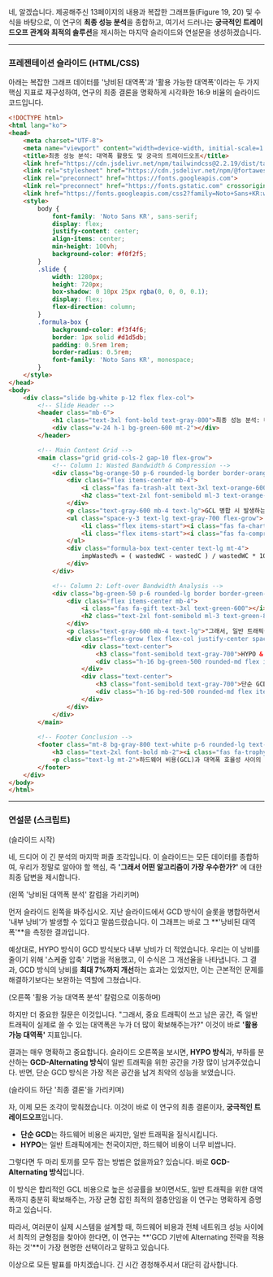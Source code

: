 네, 알겠습니다. 제공해주신 13페이지의 내용과 복잡한 그래프들(Figure 19, 20) 및 수식을 바탕으로, 이 연구의 **최종 성능 분석**을 종합하고, 여기서 드러나는 **궁극적인 트레이드오프 관계와 최적의 솔루션**을 제시하는 마지막 슬라이드와 연설문을 생성하겠습니다.

---

### 프레젠테이션 슬라이드 (HTML/CSS)

아래는 복잡한 그래프 데이터를 '낭비된 대역폭'과 '활용 가능한 대역폭'이라는 두 가지 핵심 지표로 재구성하여, 연구의 최종 결론을 명확하게 시각화한 16:9 비율의 슬라이드 코드입니다.

```html
<!DOCTYPE html>
<html lang="ko">
<head>
    <meta charset="UTF-8">
    <meta name="viewport" content="width=device-width, initial-scale=1.0">
    <title>최종 성능 분석: 대역폭 활용도 및 궁극의 트레이드오프</title>
    <link href="https://cdn.jsdelivr.net/npm/tailwindcss@2.2.19/dist/tailwind.min.css" rel="stylesheet">
    <link rel="stylesheet" href="https://cdn.jsdelivr.net/npm/@fortawesome/fontawesome-free@6.4.0/css/all.min.css">
    <link rel="preconnect" href="https://fonts.googleapis.com">
    <link rel="preconnect" href="https://fonts.gstatic.com" crossorigin>
    <link href="https://fonts.googleapis.com/css2?family=Noto+Sans+KR:wght@300;400;500;700&display=swap" rel="stylesheet">
    <style>
        body {
            font-family: 'Noto Sans KR', sans-serif;
            display: flex;
            justify-content: center;
            align-items: center;
            min-height: 100vh;
            background-color: #f0f2f5;
        }
        .slide {
            width: 1280px;
            height: 720px;
            box-shadow: 0 10px 25px rgba(0, 0, 0, 0.1);
            display: flex;
            flex-direction: column;
        }
        .formula-box {
            background-color: #f3f4f6;
            border: 1px solid #d1d5db;
            padding: 0.5rem 1rem;
            border-radius: 0.5rem;
            font-family: 'Noto Sans KR', monospace;
        }
    </style>
</head>
<body>
    <div class="slide bg-white p-12 flex flex-col">
        <!-- Slide Header -->
        <header class="mb-6">
            <h1 class="text-3xl font-bold text-gray-800">최종 성능 분석: 대역폭 활용도 및 궁극의 트레이드오프</h1>
            <div class="w-24 h-1 bg-green-600 mt-2"></div>
        </header>

        <!-- Main Content Grid -->
        <main class="grid grid-cols-2 gap-10 flex-grow">
            <!-- Column 1: Wasted Bandwidth & Compression -->
            <div class="bg-orange-50 p-6 rounded-lg border border-orange-200 flex flex-col">
                <div class="flex items-center mb-4">
                    <i class="fas fa-trash-alt text-3xl text-orange-600"></i>
                    <h2 class="text-2xl font-semibold ml-3 text-orange-800">낭비된 대역폭(Wasted) 분석 (Fig. 19)</h2>
                </div>
                <p class="text-gray-600 mb-4 text-lg">GCL 병합 시 발생하는 '내부 낭비'를 측정한 결과입니다.</p>
                <ul class="space-y-3 text-lg text-gray-700 flex-grow">
                    <li class="flex items-start"><i class="fas fa-chart-line text-orange-500 mt-1.5 mr-3"></i><div><strong class="font-semibold">결과:</strong> HYPO 방식이 GCD 방식보다 내부 낭비가 적었습니다.</div></li>
                    <li class="flex items-start"><i class="fas fa-compress-arrows-alt text-orange-500 mt-1.5 mr-3"></i><div><strong class="font-semibold">압축 효과:</strong> '스케줄 압축'을 통해 GCD 방식의 낭비를 <strong class="text-orange-700">최대 7%까지 개선</strong>했지만, HYPO에는 큰 효과가 없었습니다.</div></li>
                </ul>
                <div class="formula-box text-center text-lg mt-4">
                    impWasted% = ( wastedWC - wastedC ) / wastedWC * 100%
                </div>
            </div>

            <!-- Column 2: Left-over Bandwidth Analysis -->
            <div class="bg-green-50 p-6 rounded-lg border border-green-200 flex flex-col">
                <div class="flex items-center mb-4">
                    <i class="fas fa-gift text-3xl text-green-600"></i>
                    <h2 class="text-2xl font-semibold ml-3 text-green-800">활용 가능 대역폭(Left-over) 분석 (Fig. 20)</h2>
                </div>
                <p class="text-gray-600 mb-4 text-lg">"그래서, 일반 트래픽이 쓸 수 있는 공간은 누가 더 많이 남겨주는가?"</p>
                <div class="flex-grow flex flex-col justify-center space-y-6">
                    <div class="text-center">
                        <h3 class="font-semibold text-gray-700">HYPO & GCD+Alternating 방식</h3>
                        <div class="h-16 bg-green-500 rounded-md flex items-center justify-center text-white font-bold text-xl">높음</div>
                    </div>
                    <div class="text-center">
                        <h3 class="font-semibold text-gray-700">단순 GCD 방식 (Non-alternating)</h3>
                        <div class="h-16 bg-red-500 rounded-md flex items-center justify-center text-white font-bold text-xl">낮음</div>
                    </div>
                </div>
            </div>
        </main>
        
        <!-- Footer Conclusion -->
        <footer class="mt-8 bg-gray-800 text-white p-6 rounded-lg text-center">
            <h3 class="text-2xl font-bold mb-2"><i class="fas fa-trophy mr-3"></i>최종 결론 및 최적의 절충안</h3>
            <p class="text-lg mt-2">하드웨어 비용(GCL)과 대역폭 효율성 사이의 <strong class="font-semibold text-yellow-300">궁극적인 트레이드오프</strong>가 존재합니다.<br>두 마리 토끼를 모두 잡는 가장 균형 잡힌 최적의 솔루션은 바로 <strong class="font-bold text-green-300 text-xl">GCD + Alternating</strong> 조합입니다.</p>
        </footer>
    </div>
</body>
</html>
```

---

### 연설문 (스크립트)

(슬라이드 시작)

네, 드디어 이 긴 분석의 마지막 퍼즐 조각입니다. 이 슬라이드는 모든 데이터를 종합하여, 우리가 정말로 알아야 할 핵심, 즉 **'그래서 어떤 알고리즘이 가장 우수한가?'** 에 대한 최종 답변을 제시합니다.

(왼쪽 '낭비된 대역폭 분석' 칼럼을 가리키며)

먼저 슬라이드 왼쪽을 봐주십시오. 지난 슬라이드에서 GCD 방식이 슬롯을 병합하면서 '내부 낭비'가 발생할 수 있다고 말씀드렸습니다. 이 그래프는 바로 그 **'낭비된 대역폭'**을 측정한 결과입니다.

예상대로, HYPO 방식이 GCD 방식보다 내부 낭비가 더 적었습니다. 우리는 이 낭비를 줄이기 위해 '스케줄 압축' 기법을 적용했고, 이 수식은 그 개선율을 나타냅니다. 그 결과, GCD 방식의 낭비를 **최대 7%까지 개선**하는 효과는 있었지만, 이는 근본적인 문제를 해결하기보다는 보완하는 역할에 그쳤습니다.

(오른쪽 '활용 가능 대역폭 분석' 칼럼으로 이동하며)

하지만 더 중요한 질문은 이것입니다. "그래서, 중요 트래픽이 쓰고 남은 공간, 즉 일반 트래픽이 실제로 쓸 수 있는 대역폭은 누가 더 많이 확보해주는가?" 이것이 바로 **'활용 가능 대역폭'** 지표입니다.

결과는 매우 명확하고 중요합니다. 슬라이드 오른쪽을 보시면, **HYPO 방식**과, 부하를 분산하는 **GCD-Alternating 방식**이 일반 트래픽을 위한 공간을 가장 많이 남겨주었습니다. 반면, 단순 GCD 방식은 가장 적은 공간을 남겨 최악의 성능을 보였습니다.

(슬라이드 하단 '최종 결론'을 가리키며)

자, 이제 모든 조각이 맞춰졌습니다. 이것이 바로 이 연구의 최종 결론이자, **궁극적인 트레이드오프**입니다.
-   **단순 GCD**는 하드웨어 비용은 싸지만, 일반 트래픽을 질식시킵니다.
-   **HYPO**는 일반 트래픽에게는 천국이지만, 하드웨어 비용이 너무 비쌉니다.

그렇다면 두 마리 토끼를 모두 잡는 방법은 없을까요? 있습니다. 바로 **GCD-Alternating 방식**입니다.

이 방식은 합리적인 GCL 비용으로 높은 성공률을 보이면서도, 일반 트래픽을 위한 대역폭까지 충분히 확보해주는, 가장 균형 잡힌 최적의 절충안임을 이 연구는 명확하게 증명하고 있습니다.

따라서, 여러분이 실제 시스템을 설계할 때, 하드웨어 비용과 전체 네트워크 성능 사이에서 최적의 균형점을 찾아야 한다면, 이 연구는 **'GCD 기반에 Alternating 전략을 적용하는 것'**이 가장 현명한 선택이라고 말하고 있습니다.

이상으로 모든 발표를 마치겠습니다. 긴 시간 경청해주셔서 대단히 감사합니다.
